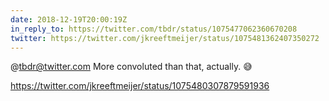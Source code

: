 ```yaml
---
date: 2018-12-19T20:00:19Z
in_reply_to: https://twitter.com/tbdr/status/1075477062360670208
twitter: https://twitter.com/jkreeftmeijer/status/1075481362407350272
---
```

@tbdr@twitter.com More convoluted than that, actually. 😅

<https://twitter.com/jkreeftmeijer/status/1075480307879591936>
